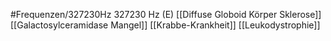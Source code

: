 #Frequenzen/327230Hz
327230 Hz (E)
[[Diffuse Globoid Körper Sklerose]]
[[Galactosylceramidase Mangel]]
[[Krabbe-Krankheit]]
[[Leukodystrophie]]